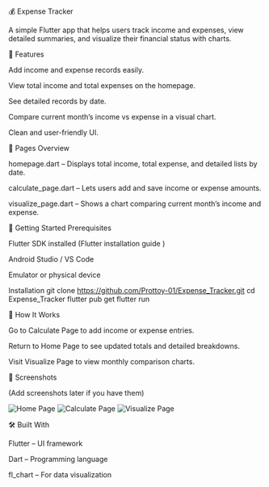 💰 Expense Tracker

A simple Flutter app that helps users track income and expenses, view detailed summaries, and visualize their financial status with charts.

📱 Features

Add income and expense records easily.

View total income and total expenses on the homepage.

See detailed records by date.

Compare current month’s income vs expense in a visual chart.

Clean and user-friendly UI.

🧩 Pages Overview

homepage.dart – Displays total income, total expense, and detailed lists by date.

calculate_page.dart – Lets users add and save income or expense amounts.

visualize_page.dart – Shows a chart comparing current month’s income and expense.

🚀 Getting Started
Prerequisites

Flutter SDK installed (Flutter installation guide
)

Android Studio / VS Code

Emulator or physical device

Installation
git clone https://github.com/Prottoy-01/Expense_Tracker.git
cd Expense_Tracker
flutter pub get
flutter run

🧠 How It Works

Go to Calculate Page to add income or expense entries.

Return to Home Page to see updated totals and detailed breakdowns.

Visit Visualize Page to view monthly comparison charts.

📸 Screenshots

(Add screenshots later if you have them)

![Home Page](screenshot1.png)
![Calculate Page](screenshot2.png)
![Visualize Page](screenshot3.png)

🛠 Built With

Flutter – UI framework

Dart – Programming language

fl_chart – For data visualization 